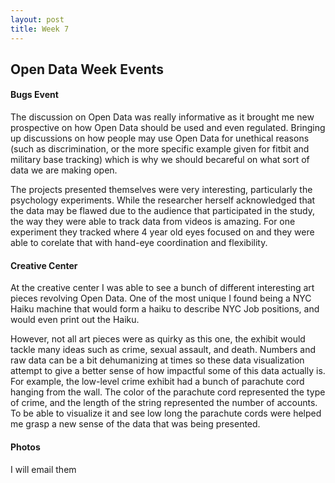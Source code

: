 ```yaml
---
layout: post
title: Week 7
---
```



## Open Data Week Events

#### Bugs Event
The discussion on Open Data was really informative as it brought me new prospective on how Open Data should be used and even regulated. Bringing up discussions on how people may use Open Data for unethical reasons (such as discrimination, or the more specific example given for fitbit and military base tracking) which is why we should becareful on what sort of data we are making open.

The projects presented themselves were very interesting, particularly the psychology experiments. While the researcher herself acknowledged that the data may be flawed due to the audience that participated in the study, the way they were able to track data from videos is amazing. For one experiment they tracked where 4 year old eyes focused on and they were able to corelate that with hand-eye coordination and flexibility. 


#### Creative Center

At the creative center I was able to see a bunch of different interesting art pieces revolving Open Data. One of the most unique I found being a NYC Haiku machine that would form a haiku to describe NYC Job positions, and would even print out the Haiku. 

However, not all art pieces were as quirky as this one, the exhibit would tackle many ideas such as crime, sexual assault, and death. Numbers and raw data can be a bit dehumanizing at times so these data visualization attempt to give a better sense of how impactful some of this data actually is. For example, the low-level crime exhibit had a bunch of parachute cord hanging from the wall. The color of the parachute cord represented the type of crime, and the length of the string represented the number of accounts. To be able to visualize it and see low long the parachute cords were helped me grasp a new sense of the data that was being presented.

#### Photos 
I will email them 

